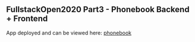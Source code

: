 ## FullstackOpen2020 Part3 - Phonebook Backend + Frontend

App deployed and can be viewed here: [phonebook](https://shakh-phonebook.herokuapp.com/)
